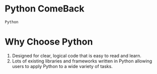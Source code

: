 # Python ComeBack

`Python`
# Why Choose Python
1) Designed for clear, logical code that is easy to read and learn. 
2) Lots of existing libraries and frameworks written in Python allowing users to apply Python to a wide variety of tasks.
